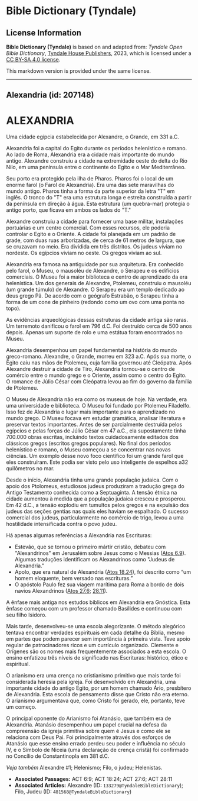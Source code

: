 # Bible Dictionary (Tyndale)

## License Information

**Bible Dictionary (Tyndale)** is based on and adapted from: _Tyndale Open Bible Dictionary_, [Tyndale House Publishers](https://tyndaleopenresources.com/), 2023, which is licensed under a [CC BY-SA 4.0 license](https://creativecommons.org/licenses/by-sa/4.0/legalcode.en).

This markdown version is provided under the same license.



--------------------------------

## Alexandria (id: 207148)

ALEXANDRIA
==========

Uma cidade egípcia estabelecida por Alexandre, o Grande, em 331 a.C.

Alexandria foi a capital do Egito durante os períodos helenístico e romano. Ao lado de Roma, Alexandria era a cidade mais importante do mundo antigo. Alexandre construiu a cidade na extremidade oeste do delta do Rio Nilo, em uma península entre o continente do Egito e o Mar Mediterrâneo.

Seu porto era protegido pela ilha de Pharos. Pharos foi o local de um enorme farol (o Farol de Alexandria). Era uma das sete maravilhas do mundo antigo. Pharos tinha a forma da parte superior da letra "T" em inglês. O tronco do "T" era uma estrutura longa e estreita construída a partir da península em direção à água. Esta estrutura (um quebra\-mar) protegia o antigo porto, que ficava em ambos os lados do "T."

Alexandre construiu a cidade para fornecer uma base militar, instalações portuárias e um centro comercial. Com esses recursos, ele poderia controlar o Egito e o Oriente. A cidade foi planejada em um padrão de grade, com duas ruas arborizadas, de cerca de 61 metros de largura, que se cruzavam no meio. Era dividida em três distritos. Os judeus viviam no nordeste. Os egípcios viviam no oeste. Os gregos viviam ao sul.

Alexandria era famosa na antiguidade por sua arquitetura. Era conhecido pelo farol, o Museu, o mausoléu de Alexandre, o Serapeu e os edifícios comerciais. O Museu foi a maior biblioteca e centro de aprendizado da era helenística. Um dos generais de Alexandre, Ptolemeu, construiu o mausoléu (um grande túmulo) de Alexandre. O Serapeu era um templo dedicado ao deus grego Pã. De acordo com o geógrafo Estrabão, o Serapeu tinha a forma de um cone de pinheiro (redondo como um ovo com uma ponta no topo).

As evidências arqueológicas dessas estruturas da cidade antiga são raras. Um terremoto danificou o farol em 796 d.C. Foi destruído cerca de 500 anos depois. Apenas um suporte de rolo e uma estátua foram encontrados no Museu.

Alexandria desempenhou um papel fundamental na história do mundo greco\-romano. Alexandre, o Grande, morreu em 323 a.C. Após sua morte, o Egito caiu nas mãos de Ptolemeu, cuja família governou até Cleópatra. Após Alexandre destruir a cidade de Tiro, Alexandria tornou\-se o centro de comércio entre o mundo grego e o Oriente, assim como o centro do Egito. O romance de Júlio César com Cleópatra levou ao fim do governo da família de Ptolemeu.

O Museu de Alexandria não era como os museus de hoje. Na verdade, era uma universidade e biblioteca. O Museu foi fundado por Ptolemeu Filadelfo. Isso fez de Alexandria o lugar mais importante para o aprendizado no mundo grego. O Museu focava em estudar gramática, analisar literatura e preservar textos importantes. Antes de ser parcialmente destruída pelos egípcios e pelas forças de Júlio César em 47 a.C., ela supostamente tinha 700\.000 obras escritas, incluindo textos cuidadosamente editados dos clássicos gregos (escritos gregos populares). No final dos períodos helenístico e romano, o Museu começou a se concentrar nas novas ciências. Um exemplo desse novo foco científico foi um grande farol que eles construíram. Este podia ser visto pelo uso inteligente de espelhos a32 quilômetros no mar.

Desde o início, Alexandria tinha uma grande população judaica. Com o apoio dos Ptolomeus, estudiosos judeus produziram a tradução grega do Antigo Testamento conhecida como a Septuaginta. A tensão étnica na cidade aumentou à medida que a população judaica cresceu e prosperou. Em 42 d.C., a tensão explodiu em tumultos pelos gregos e na expulsão dos judeus das seções gentias nas quais eles haviam se espalhado. O sucesso comercial dos judeus, particularmente no comércio de trigo, levou a uma hostilidade intensificada contra o povo judeu.

Há apenas algumas referências a Alexandria nas Escrituras:

* Estevão, que se tornou o primeiro mártir cristão, debateu com "Alexandrinos" em Jerusalém sobre Jesus como o Messias ([Atos 6\.9](https://ref.ly/Acts6:9)). Algumas traduções identificam os Alexandrinos como "Judeus de Alexandria."
* Apolo, que era natural de Alexandria ([Atos 18\.24](https://ref.ly/Acts18:24)), foi descrito como “um homem eloquente, bem versado nas escrituras.”
* O apóstolo Paulo fez sua viagem marítima para Roma a bordo de dois navios Alexandrinos ([Atos 27\.6](https://ref.ly/Acts27:6); [28\.11](https://ref.ly/Acts28:11)).

A ênfase mais antiga nos estudos bíblicos em Alexandria era Gnóstica. Esta ênfase começou com um professor chamado Basílides e continuou com seu filho Isidoro.

Mais tarde, desenvolveu\-se uma escola alegorizante. O método alegórico tentava encontrar verdades espirituais em cada detalhe da Bíblia, mesmo em partes que podem parecer sem importância à primeira vista. Teve apoio regular de patrocinadores ricos e um currículo organizado. Clemente e Orígenes são os nomes mais frequentemente associados a esta escola. O ensino enfatizou três níveis de significado nas Escrituras: histórico, ético e espiritual.

O arianismo era uma crença no cristianismo primitivo que mais tarde foi considerada heresia pela igreja. Foi desenvolvido em Alexandria, uma importante cidade do antigo Egito, por um homem chamado Ário, presbítero de Alexandria. Esta escola de pensamento disse que Cristo não era eterno. O arianismo argumentava que, como Cristo foi gerado, ele, portanto, teve um começo.

O principal oponente do Arianismo foi Atanásio, que também era de Alexandria. Atanásio desempenhou um papel crucial na defesa da compreensão da igreja primitiva sobre quem é Jesus e como ele se relaciona com Deus Pai. Foi principalmente através dos esforços de Atanásio que esse ensino errado perdeu seu poder e influência no século IV, e o Símbolo de Niceia (uma declaração de crença cristã) foi confirmado no Concílio de Constantinopla em 381 d.C.

*Veja também* Alexandre \#1; Helenismo; Filo, o judeu; Helenistas.

* **Associated Passages:** ACT 6:9; ACT 18:24; ACT 27:6; ACT 28:11
* **Associated Articles:** Alexandre (ID: `133279@TyndaleBibleDictionary`); Filo, Judeu (ID: `481568@TyndaleBibleDictionary`)

